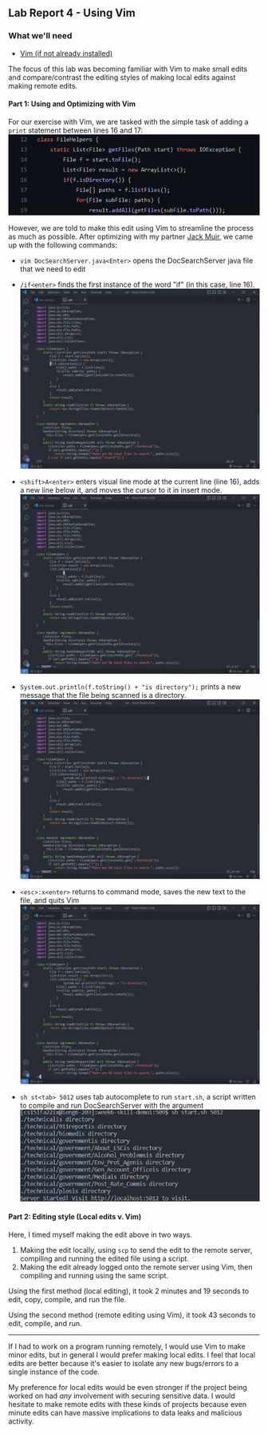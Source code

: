 ## Lab Report 4 - Using Vim

### What we'll need
* [Vim (if not already installed)](https://www.vim.org/download.php)

The focus of this lab was becoming familiar with Vim to make small edits and compare/contrast the editing styles of making local edits against making remote edits.

#### Part 1: Using and Optimizing with Vim

For our exercise with Vim, we are tasked with the simple task of adding a `print` statement between lines 16 and 17: 
![snippet of code](media/docSearch%20files%20before.png)

However, we are told to make this edit using Vim to streamline the process as much as possible. After optimizing with my partner [Jack Muir](https://jackmuir1.github.io/), we came up with the following commands:

* `vim DocSearchServer.java<Enter>` opens the DocSearchServer java file that we need to edit

* `/if<enter>` finds the first instance of the word "if" (in this case, line 16).
![](media/vim%20slash%20if.png)

* `<shift>A<enter>` enters visual line mode at the current line (line 16), adds a new line below it, and moves the cursor to it in insert mode.
![](media/vim%20shift%20a%20enter.png)

* `System.out.println(f.toString() + "is directory");` prints a new message that the file being scanned is a directory.
![](media/vim%20println.png)

* `<esc>:x<enter>` returns to command mode, saves the new text to the file, and quits Vim
![](media/vim%20colon%20x.png)
* `sh st<tab> 5012` uses tab autocomplete to run `start.sh`, a script written to compile and run DocSearchServer with the argument
![](media/vim%20script.png)

#### Part 2: Editing style (Local edits v. Vim)

Here, I timed myself making the edit above in two ways.

1. Making the edit locally, using `scp` to send the edit to the remote server, compiling and running the edited file using a script.
2. Making the edit already logged onto the remote server using Vim, then compiling and running using the same script.

Using the first method (local editing), it took 2 minutes and 19 seconds to edit, copy, compile, and run the file.

Using the second method (remote editing using Vim), it took 43 seconds to edit, compile, and run.

---
If I had to work on a program running remotely, I would use Vim to make minor edits, but in general I would prefer making local edits. I feel that local edits are better  because it's easier to isolate any new bugs/errors to a single instance of the code.

My preference for local edits would be even stronger if the project being worked on had *any* involvement with securing sensitive data. I would hesitate to make remote edits with these kinds of projects because even minute edits can have massive implications to data leaks and malicious activity.